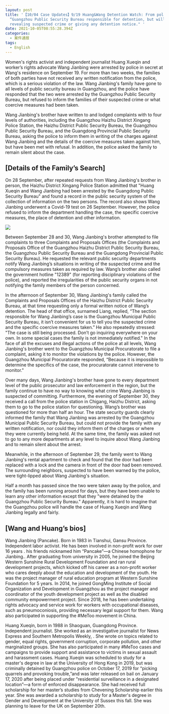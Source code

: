 ```yaml
---
layout: post
title: '【10/04 Case Updates】9/19 Huang&Wang Detention Watch: From police:
  “Guangzhou Public Security Bureau responsible for detention, but will not be
  revealing suspected crime or giving any detention notice." '
date: 2021-10-05T08:55:28.394Z
categories:
  - 案件通报
tags:
  - English
---
```

Women's rights activist and independent journalist Huang Xueqin and worker’s rights advocate Wang Jianbing were arrested by police in secret at Wang's residence on September 19. For more than two weeks, the families of both parties have not received any written notification from the police, which is a serious violation of the law. Wang Jianbing's family have gone to all levels of public security bureau in Guangzhou, and the police have responded that the two were arrested by the Guangzhou Public Security Bureau, but refused to inform the families of their suspected crime or what coercive measures had been taken.

Wang Jianbing's brother have written to and lodged complaints with to four levels of authorities, including the Guangzhou Haizhu District Xingang Police Station, the Haizhu District Public Security Bureau, the Guangzhou Public Security Bureau, and the Guangdong Provincial Public Security Bureau, asking the police to inform them in writing of the charges against Wang Jianbing and the details of the coercive measures taken against him, but have been met with refusal. In addition, the police asked the family to remain silent about the case.

## [Details of the Family’s Search]

On 28 September, after repeated requests from Wang Jianbing's brother in person, the Haizhu District Xingang Police Station admitted that "Huang Xueqin and Wang Jianbing had been arrested by the Guangdong Public Security Bureau" and found a record in the public security system of the collection of information on the two persons. The record also shows Wang Jianbing underwent a Covid-19 test on 26 September. However, the police refused to inform the department handling the case, the specific coercive measures, the place of detention and other information.

![](https://i.imgur.com/TdnA0P0.png)

Between September 28 and 30, Wang Jianbing's brother attempted to file complaints to three Complaints and Proposals Offices (the Complaints and Proposals  Office of the Guangzhou Haizhu District Public Security Bureau, the Guangzhou Public Security Bureau and the Guangdong Provincial Public Security Bureau). He requested the relevant public security departments notify Wang Jianbing’s situations in writing of the suspected crime and the compulsory measures taken as required by law. Wang’s brother also called the government hotline "12389" (for reporting disciplinary violations of the police), and reported the irregularities of the public security organs in not notifying the family members of the person concerned.

In the afternoon of September 30, Wang Jianbing's family called the Complaints and Proposals Offices of the Haizhu District Public Security Bureau, at that time requesting only a formal written notice of Wang’s detention. The head of that office, surnamed Liang, replied, “The section responsible for Wang Jianbing’s case is the Guangzhou Municipal Public Security Bureau,  it isn’t convenient for us to tell you the suspected crime and the specific coercive measures taken.” He also repeatedly stressed: "The case is still being processed. Don’t go inquiring everywhere on your own. In some special cases the family is not immediately notified." In the face of all the excuses and illegal actions of the police at all levels, Wang Jianbing's brother went to the Guangzhou Municipal Procuratorate to file a complaint, asking it to monitor the violations by the police. However, the Guangzhou Municipal Procuratorate responded, “Because it is impossible to determine the specifics of the case, the procuratorate cannot intervene to monitor."

Over many days, Wang Jianbing's brother have gone to every department level of the public prosecutor and law enforcement in the region, but the family continue to have no way to knowing what crime Wang Jianbing is suspected of committing. Furthermore, the evening of September 30, they received a call from the police station in Chigang, Haizhu District, asking them to go to the police station for questioning. Wang’s brother was questioned for more than half an hour. The state security guards clearly informed the family that Wang Jianbing was arrested by the Guangzhou Municipal Public Security Bureau, but could not provide the family with any written notification, nor could they inform them of the charges or where they were currently being held. At the same time, the family was asked not to go to any more departments at any level to inquire about Wang Jianbing and to remain silent about the arrest.

Meanwhile, in the afternoon of September 29, the family went to Wang Jianbing's rental apartment to check and found that the door had been replaced with a lock and the camera in front of the door had been removed. The surrounding neighbors, suspected to have been warned by the police, were tight-lipped about Wang Jianbing's situation.

Half a month has passed since the two were taken away by the police, and the family has been running around for days, but they have been unable to learn any other information except that they "were detained by the Guangzhou Public Security Bureau." Apparently, it is hard to imagine that the Guangzhou police will handle the case of Huang Xueqin and Wang Jianbing legally and fairly.

## [Wang and Huang’s bios]

Wang Jianbing (Pancake). Born in 1983 in Tianshui, Gansu Province. Independent labor activist. He has been involved in non-profit work for over 16 years . his friends nicknamed him “Pancake”—a Chinese homophone for Jianbing.. After graduating from university in 2005, he joined the Beijing Western Sunshine Rural Development Foundation and ran rural development projects, which kicked off his career as a non-profit worker who cares deeply about the education and development of the youth. He was the project manager of rural education program at Western Sunshine Foundation for 5 years. In 2014, he joined GongMing Institute of Social Organization and Development in Guangzhou as the project manager and coordinator of the youth development project as well as the disabled community empowerment project. Since 2018, he has been undertaking rights advocacy and service work for workers with occupational diseases, such as pneumoconiosis, providing necessary legal support for them. Wang also participated in supporting the #MeToo movement in China.

Huang Xueqin, born in 1988 in Shaoguan, Guangdong Province. Independent journalist. She worked as an investigative journalist for News Express and Southern Metropolis Weekly, . She wrote on topics related to gender, equal rights, government corruption, corporate pollution, and other marginalized groups. She has also participated in many #MeToo cases and campaigns to provide support and assistance to victims in sexual assault and harassment cases. Huang Xueqin was scheduled to study for a master's degree in law at the University of Hong Kong in 2019, but was criminally detained by Guangzhou police on October 17, 2019 for “picking quarrels and provoking trouble,”and was later released on bail on January 17, 2020 after being placed under "residential surveillance in a designated location”—a form of enforced disappearance.  She had received full scholarship for her master’s studies from Chevening Scholarship earlier this year.  She was awarded a scholarship to study for a Master's degree in Gender and Development at the University of Sussex this fall. She was planning to leave for the UK on September 20th.